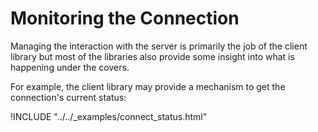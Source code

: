 # Monitoring the Connection

Managing the interaction with the server is primarily the job of the client library but most of the libraries also provide some insight into what is happening under the covers.

For example, the client library may provide a mechanism to get the connection's current status:

!INCLUDE "../../\_examples/connect\_status.html"

